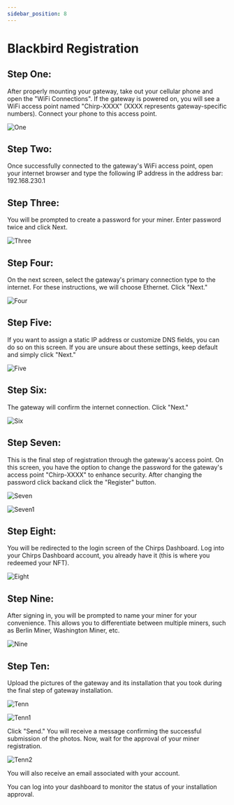 ```yaml
---
sidebar_position: 8
---
```


# Blackbird Registration

## Step One:

After properly mounting your gateway, take out your cellular phone and open the "WiFi Connections". If the gateway is powered on, you will see a WiFi access point named "Chirp-XXXX" (XXXX represents gateway-specific numbers). Connect your phone to this access point.

![One](one.jpg)




## Step Two:

Once successfully connected to the gateway's WiFi access point, open your internet browser and type the following IP address in the address bar: 192.168.230.1



## Step Three:

You will be prompted to create a password for your miner. Enter password twice and click Next.

![Three](three.jpg)




## Step Four:

On the next screen, select the gateway's primary connection type to the internet. For these instructions, we will choose Ethernet. Click "Next."

![Four](four.jpg)




## Step Five:

If you want to assign a static IP address or customize DNS fields, you can do so on this screen. If you are unsure about these settings, keep default and simply click "Next."

![Five](five.jpg)




## Step Six:

The gateway will confirm the internet connection. Click "Next."

![Six](six.jpg)




## Step Seven:

This is the final step of registration through the gateway's access point. On this screen, you have the option to change the password for the gateway's access point "Chirp-XXXX" to enhance security. After changing the password click backand click the "Register" button.

![Seven](seven.jpg)



![Seven1](seven1.jpg)




## Step Eight:

You will be redirected to the login screen of the Chirps Dashboard. Log into your Chirps Dashboard account, you already have it (this is where you redeemed your NFT).

![Eight](eight.jpg)




## Step Nine:

After signing in, you will be prompted to name your miner for your convenience. This allows you to differentiate between multiple miners, such as Berlin Miner, Washington Miner, etc.

![Nine](nine.jpg)




## Step Ten:

Upload the pictures of the gateway and its installation that you took during the final step of gateway installation.

![Tenn](tenn.jpg)


![Tenn1](tenn1.jpg)



Click "Send." You will receive a message confirming the successful submission of the photos. Now, wait for the approval of your miner registration.



![Tenn2](tenn2.jpg)


You will also receive an email associated with your account. 

You can log into your dashboard to monitor the status of your installation approval.


